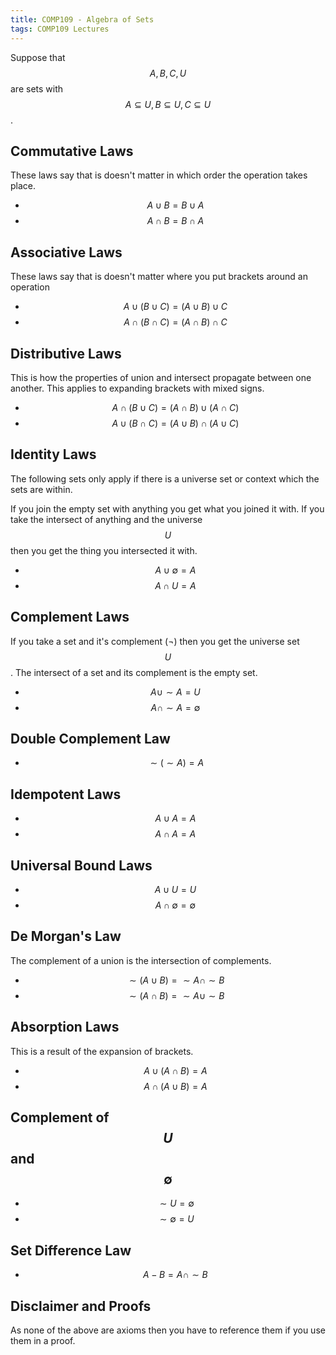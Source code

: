 ```yaml
---
title: COMP109 - Algebra of Sets
tags: COMP109 Lectures
---
```

Suppose that $$A,B,C,U$$ are sets with $$A \subseteq U, B \subseteq U, C \subseteq U$$.

## Commutative Laws
These laws say that is doesn't matter in which order the operation takes place.

* $$A\cup B = B \cup A$$
* $$A\cap B = B \cap A$$

## Associative Laws
These laws say that is doesn't matter where you put brackets around an operation

* $$A\cup(B\cup C)=(A\cup B) \cup C$$
* $$A \cap(B \cap C) = ( A \cap B) \cap C$$

## Distributive Laws
This is how the properties of union and intersect propagate between one another. This applies to expanding brackets with mixed signs.

* $$A\cap(B\cup C)=(A\cap B)\cup(A\cap C)$$
* $$A\cup(B\cap C)=(A\cup B)\cap(A\cup C)$$

## Identity Laws
The following sets only apply if there is a universe set or context which the sets are within.

If you join the empty set with anything you get what you joined it with. If you take the intersect of anything and the universe $$U$$ then you get the thing you intersected it with.

* $$A\cup \emptyset = A$$
* $$A\cap U = A$$

## Complement Laws
If you take a set and it's complement (¬) then you get the universe set $$U$$. The intersect of a set and its complement is the empty set.

* $$A\cup\sim A = U$$
* $$A\cap\sim A=\emptyset$$

## Double Complement Law
* $$\sim(\sim A ) = A$$

## Idempotent Laws
* $$A \cup A = A$$
* $$A \cap A = A$$

## Universal Bound Laws
* $$A\cup U = U$$
* $$A\cap \emptyset = \emptyset$$

## De Morgan's Law
The complement of a union is the intersection of complements.

* $$\sim(A\cup B) = \sim A\cap\sim B$$
* $$\sim(A\cap B) = \sim A\cup\sim B$$

## Absorption Laws
This is a result of the expansion of brackets.

* $$A\cup(A\cap B) = A$$
* $$A\cap(A\cup B) = A$$

## Complement of $$U$$ and $$\emptyset$$

* $$\sim U = \emptyset$$
* $$\sim \emptyset = U$$

## Set Difference Law

* $$A-B=A\cap\sim B$$

## Disclaimer and Proofs
As none of the above are axioms then you have to reference them if you use them in a proof.